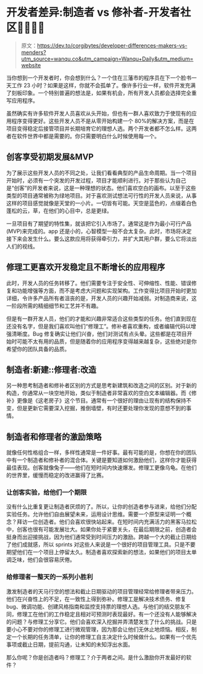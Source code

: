 # 开发者差异:制造者 vs 修补者-开发者社区👩‍💻👨‍💻

> 原文：<https://dev.to/corgibytes/developer-differences-makers-vs-menders?utm_source=wanqu.co&utm_campaign=Wanqu+Daily&utm_medium=website>

当你想到一个开发者时，你会想到什么？一个住在三藩市的程序员在下一个脸书一天工作 23 小时？如果是这样，你就不会孤单了。像许多行业一样，软件开发充满了刻板印象。一个特别普遍的想法是，如果有机会，所有开发人员都会选择完全重写应用程序。

虽然确实有许多软件开发人员喜欢从头开始，但也有一群人喜欢致力于使现有的应用程序变得更好。这些开发人员不是从零开始构建一个 80%的解决方案，而是在项目变得稳定后接管项目并长期培育它的理想人选。两个开发者都不怎么样。这两者在软件世界中都是需要的。你只需要明白什么时候使用每一个。

## [](#makers-enjoy-initial-development-amp-mvps)创客享受初期发展&MVP

为了展示这些开发人员的不同之处，让我们看看典型的产品生命周期。当一个项目开始时，必须有一个突发的开发过程，项目才能顺利进行。对于那些认为自己是“创客”的开发者来说，这是一种理想的状态。他们喜欢空白的画布。以至于这些类型的项目通常被称为绿地项目。对于喜欢测试想法可行性的开发人员来说，从事这样的项目感觉就像是天堂的一小片。一切皆有可能。天空是蓝色的，点缀着白色蓬松的云，草，在他们的心目中，总是更绿。

一旦项目有了期望的特性集，就该把它引入市场了。通常这是作为最小可行产品(MVP)来完成的。app 还是小的，心智模型一般不会太复杂。此时，市场将决定接下来会发生什么。要么这款应用将获得牵引力，并扩大其用户群，要么它将淡出人们的视线。

## 修理工更喜欢开发稳定且不断增长的应用程序

此时，开发人员的任务转移了。他们需要专注于安全性、可伸缩性、性能、错误修复和功能增强等方面，而不是考虑大问题和实现架构。工作变得比项目开始时更加详细，令许多产品所有者沮丧的是，开发人员的兴趣开始减弱。对制造商来说，这一阶段所需的精细细节和工艺并不有趣。

但是有一群开发人员，他们的才能和兴趣非常适合这些类型的任务。他们直到现在还没有名字，但是我们喜欢叫他们“修理工”。修补者喜欢重构，或者编辑代码以增强清晰度。Bug 修复确实让他们兴奋，他们对测试有点头晕。这些都是在项目开始时可能不太有用的品质，但是随着你的应用程序变得越来越复杂，这些绝对是你希望你的团队具备的品质。

## [](#makers-new-construction-menders-remodeling)制造者:新建::修理者:改造

另一种思考制造者和修补者区别的方式是思考新建筑和改造之间的区别。对于新的构造，你通常从一块空地开始，类似于制造者非常喜欢的空白文本编辑器。而《修补》更像是《这老房子》这个节目。通常有一个很好的理由让现有的结构保持不变，但是更新它需要深入挖掘，推倒墙壁，有时还要处理你发现的意想不到的事情。

## [](#motivation-tactics-for-makers-and-menders)制造者和修理者的激励策略

就像任何性格组合一样，多样性通常是一件好事。最有可能的是，你想在你的团队中有一个制造者和修补者的混合体。关键是要知道如何激励他们，这样你才能获得最佳表现。创客就像兔子——他们在短时间内快速爆发。修理工更像乌龟。在他们的世界里，缓慢而稳定的改进赢得了比赛。

### [](#let-makers-experiment-and-give-them-a-deadline)让创客实验，给他们一个期限

没有什么比重复更让制造者厌烦的了。所以，让你的创造者参与进来，给他们分配实验任务。允许他们自由展望未来，运用设计思维。需要一个原型来证明一个概念？拜访一位创造者。他们会喜欢很快站起来。在短时间内充满活力的黑客马拉松中，创客也很有可能发展壮大。如果你处于紧要关头，在最后期限之前，创造者会挺身而出迎接挑战，因为他们通常受到时间压力的激励。跨越一个大的截止日期给了他们成就感，所以 sprints 对这些人来说是一个很好的项目管理工具。只是不要期望他们在一个项目上停留太久。制造者喜欢探索新的想法，如果他们的项目太单调乏味，他们会很容易厌倦。

### 给修理者一整天的一系列小胜利

激发制造者的天马行空的想法和截止日期驱动的项目管理经常给修理者带来压力。他们在兴奋性上的不足，在一致性上得到弥补。修理工是解决技术债务、修复 bug、微调功能、创建风格指南和监控支持票的理想人选。与他们的结交朋友不同，修理工在他们的工作稳定且相对可预测时表现最好。有一个还没有人能够解决的问题？与修理工分享它。他们会喜欢深入挖掘并弄清楚发生了什么的挑战。只是要小心不要对你的修理工进行微观管理，因为那会让他们无休止地烦恼。相反，制定一个长期的任务清单，让你的修理工自主决定什么时候做什么。如果有一个优先事项或截止日期，提前沟通，让未知的未知浮出水面。

那么你呢？你是创造者吗？修理工？介于两者之间。是什么激励你开发最好的软件？